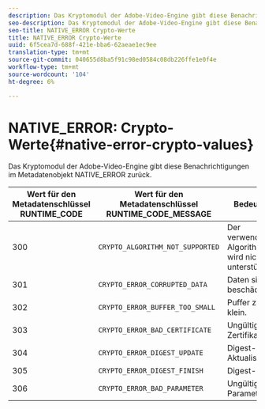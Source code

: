 ```yaml
---
description: Das Kryptomodul der Adobe-Video-Engine gibt diese Benachrichtigungen im Metadatenobjekt NATIVE_ERROR zurück.
seo-description: Das Kryptomodul der Adobe-Video-Engine gibt diese Benachrichtigungen im Metadatenobjekt NATIVE_ERROR zurück.
seo-title: NATIVE_ERROR Crypto-Werte
title: NATIVE_ERROR Crypto-Werte
uuid: 6f5cea7d-688f-421e-bba6-62aeae1ec9ee
translation-type: tm+mt
source-git-commit: 040655d8ba5f91c98ed0584c08db226ffe1e0f4e
workflow-type: tm+mt
source-wordcount: '104'
ht-degree: 6%

---
```



# NATIVE_ERROR: Crypto-Werte{#native-error-crypto-values}

Das Kryptomodul der Adobe-Video-Engine gibt diese Benachrichtigungen im Metadatenobjekt NATIVE_ERROR zurück.

| Wert für den Metadatenschlüssel RUNTIME_CODE | Wert für den Metadatenschlüssel RUNTIME_CODE_MESSAGE | Bedeutung |
|---|---|---|
| 300 | `CRYPTO_ALGORITHM_NOT_SUPPORTED` | Der verwendete Algorithmus wird nicht unterstützt. |
| 301 | `CRYPTO_ERROR_CORRUPTED_DATA` | Daten sind beschädigt. |
| 302 | `CRYPTO_ERROR_BUFFER_TOO_SMALL` | Puffer zu klein. |
| 303 | `CRYPTO_ERROR_BAD_CERTIFICATE` | Ungültiges Zertifikat. |
| 304 | `CRYPTO_ERROR_DIGEST_UPDATE` | Digest-Aktualisierung. |
| 305 | `CRYPTO_ERROR_DIGEST_FINISH` | Digest-Finish. |
| 306 | `CRYPTO_ERROR_BAD_PARAMETER` | Ungültiger Parameter. |

